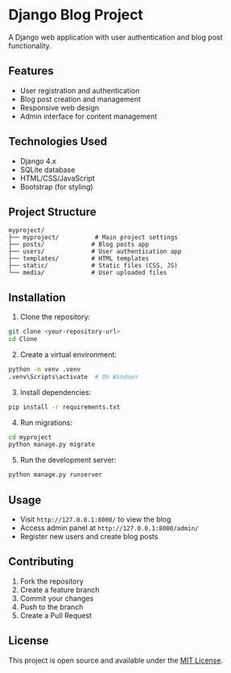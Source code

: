 # Django Blog Project

A Django web application with user authentication and blog post functionality.

## Features

- User registration and authentication
- Blog post creation and management
- Responsive web design
- Admin interface for content management

## Technologies Used

- Django 4.x
- SQLite database
- HTML/CSS/JavaScript
- Bootstrap (for styling)

## Project Structure

```
myproject/
├── myproject/          # Main project settings
├── posts/             # Blog posts app
├── users/             # User authentication app
├── templates/         # HTML templates
├── static/            # Static files (CSS, JS)
└── media/             # User uploaded files
```

## Installation

1. Clone the repository:
```bash
git clone <your-repository-url>
cd Clone
```

2. Create a virtual environment:
```bash
python -m venv .venv
.venv\Scripts\activate  # On Windows
```

3. Install dependencies:
```bash
pip install -r requirements.txt
```

4. Run migrations:
```bash
cd myproject
python manage.py migrate
```

5. Run the development server:
```bash
python manage.py runserver
```

## Usage

- Visit `http://127.0.0.1:8000/` to view the blog
- Access admin panel at `http://127.0.0.1:8000/admin/`
- Register new users and create blog posts

## Contributing

1. Fork the repository
2. Create a feature branch
3. Commit your changes
4. Push to the branch
5. Create a Pull Request

## License

This project is open source and available under the [MIT License](LICENSE).
